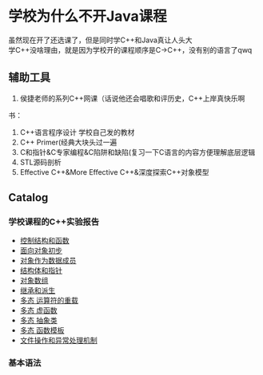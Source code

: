 # 学校为什么不开Java课程
虽然现在开了还选课了，但是同时学C++和Java真让人头大  
学C++没啥理由，就是因为学校开的课程顺序是C->C++，没有别的语言了qwq  
## 辅助工具
1. 侯捷老师的系列C++网课（话说他还会唱歌和评历史，C++上岸真快乐啊

书：
1. C++语言程序设计 学校自己发的教材
2. C++ Primer(经典大块头过一遍
3. C和指针&C专家编程&C陷阱和缺陷(复习一下C语言的内容方便理解底层逻辑
4. STL源码剖析
5. Effective C++&More Effective C++&深度探索C++对象模型

## Catalog
### 学校课程的C++实验报告
* [控制结构和函数](https://github.com/APTX-4396/Blog/blob/main/2021/6.17-6.20.md)
* [面向对象初步](https://github.com/APTX-4396/Blog/blob/main/2021/6.6%E9%9D%A2%E5%90%91%E5%AF%B9%E8%B1%A1%E5%88%9D%E6%AD%A5.md)
* [对象作为数据成员](https://github.com/APTX-4396/Blog/blob/main/2021/6.23.md)
* [结构体和指针](https://github.com/APTX-4396/Blog/blob/main/2021/6.5.md)
* [对象数组](https://github.com/APTX-4396/Blog/blob/main/2021/8.5-8.6.md)
* [继承和派生]()
* [多态 运算符的重载]()
* [多态 虚函数]()
* [多态 抽象类](https://github.com/APTX-4396/Blog/blob/main/2021/6.6%E5%A4%9A%E6%80%81%EF%BC%9A%E6%8A%BD%E8%B1%A1%E7%B1%BB.md)
* [多态 函数模板](https://github.com/APTX-4396/Blog/blob/main/2021/6.6%E5%87%BD%E6%95%B0%E6%A8%A1%E6%9D%BF.md)
* [文件操作和异常处理机制](https://github.com/APTX-4396/Blog/blob/main/2021/6.15.md)
### 基本语法
